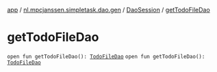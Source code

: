 [app](../../index.md) / [nl.mpcjanssen.simpletask.dao.gen](../index.md) / [DaoSession](index.md) / [getTodoFileDao](.)

# getTodoFileDao

`open fun getTodoFileDao(): `[`TodoFileDao`](../-todo-file-dao/index.md)
`open fun getTodoFileDao(): `[`TodoFileDao`](../-todo-file-dao/index.md)